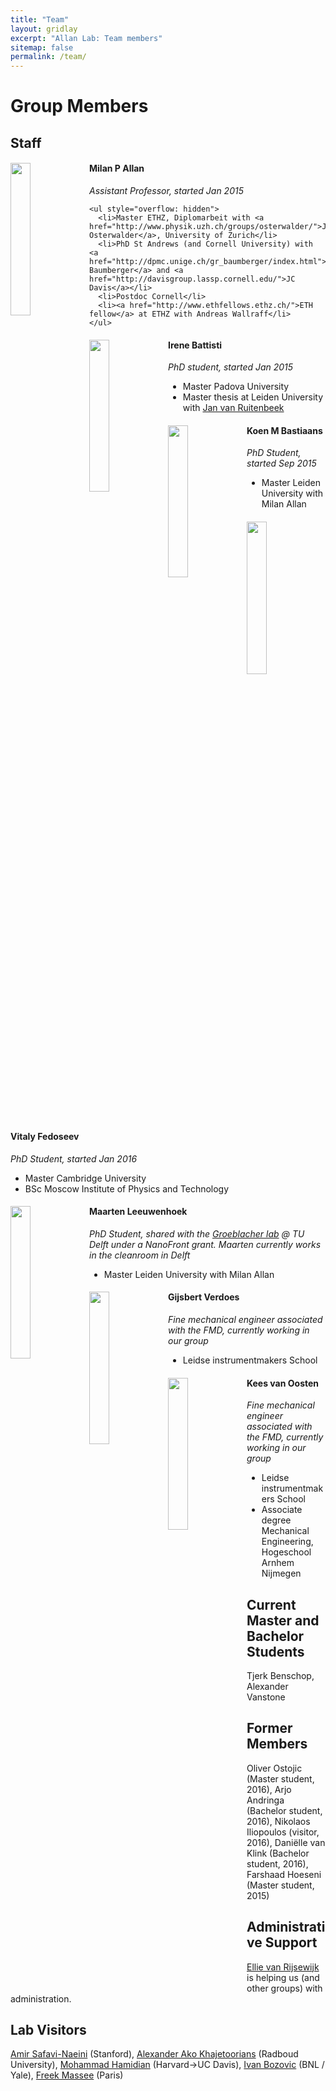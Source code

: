 ```yaml
---
title: "Team"
layout: gridlay
excerpt: "Allan Lab: Team members"
sitemap: false
permalink: /team/
---
```


<h1>Group Members</h1>

<h2>Staff</h2>
<div class="row">
  <div class="col-sm-6 clearfix">
	<img src="{{ site.url }}{{ site.baseurl }}/images/teampic/Milan.png" class="img-responsive" width="25%" style="float: left" />
	<h4>Milan P Allan</h4>
    <p><em>Assistant Professor, started Jan 2015</em></p>
    
	<ul style="overflow: hidden">
	  <li>Master ETHZ, Diplomarbeit with <a href="http://www.physik.uzh.ch/groups/osterwalder/">J Osterwalder</a>, University of Zurich</li>
	  <li>PhD St Andrews (and Cornell University) with <a href="http://dpmc.unige.ch/gr_baumberger/index.html">Felix Baumberger</a> and <a href="http://davisgroup.lassp.cornell.edu/">JC Davis</a></li>
	  <li>Postdoc Cornell</li>
	  <li><a href="http://www.ethfellows.ethz.ch/">ETH fellow</a> at ETHZ with Andreas Wallraff</li>
	</ul>
  </div>

  <div class="col-sm-6 clearfix">
	<img src="{{ site.url }}{{ site.baseurl }}/images/teampic/irene.jpg" class="img-responsive" width="25%" style="float: left" />
		<h4>Irene Battisti</h4>
<p><em>PhD student, started Jan 2015</em></p>
	<ul style="overflow: hidden">
	  <li>Master Padova University</li>
	  <li>Master thesis at Leiden University with <a href="https://www.physics.leidenuniv.nl/vanruitenbeek">Jan van Ruitenbeek</a></li>
	</ul>
  </div>
</div>

<div class="row">
  <div class="col-sm-6 clearfix">
	<img src="{{ site.url }}{{ site.baseurl }}/images/teampic/Koen.jpg" class="img-responsive" width="25%" style="float: left" />
		<h4>Koen M Bastiaans</h4>
    <p><em>PhD Student, started Sep 2015</em></p>
	<ul style="overflow: hidden">
	  <li>Master Leiden University with Milan Allan</li>
	</ul>
  </div>

  <div class="col-sm-6 clearfix">
	<img src="{{ site.url }}{{ site.baseurl }}/images/teampic/Vitaly.JPG" class="img-responsive" width="25%" style="float: left" />
		<h4>Vitaly Fedoseev</h4>
<p><em>PhD Student, started Jan 2016</em></p>
	<ul style="overflow: hidden">
	  <li>Master Cambridge University</li>
	  <li>BSc Moscow Institute of Physics and Technology</li>
	</ul>
  </div>
</div>

<div class="row">
  <div class="col-sm-6 clearfix">
	<img src="{{ site.url }}{{ site.baseurl }}/images/teampic/Maarten.png" class="img-responsive" width="25%" style="float: left" />
		<h4>Maarten Leeuwenhoek</h4>
<p><em>PhD Student, shared with the <a href="http://www.groeblacherlab.tudelft.nl">Groeblacher lab</a> @ TU Delft under a NanoFront grant. Maarten currently works in the cleanroom in Delft</em></p>
	<ul style="overflow: hidden">
	  <li>Master Leiden University with Milan Allan</li>
	</ul>
  </div>

  <div class="col-sm-6 clearfix">
	<img src="{{ site.url }}{{ site.baseurl }}/images/teampic/verdoes.jpg" class="img-responsive" width="25%" style="float: left" />
		<h4>Gijsbert Verdoes</h4>
<p><em>Fine mechanical engineer associated with the FMD, currently working in our group</em></p>
	<ul style="overflow: hidden">
	  <li>Leidse instrumentmakers School</li>
	</ul>
  </div>
</div>

<div class="row">
  <div class="col-sm-6 clearfix">
	<img src="{{ site.url }}{{ site.baseurl }}/images/teampic/Kees.jpg" class="img-responsive" width="25%" style="float: left" />
		<h4>Kees van Oosten</h4>
<p><em>Fine mechanical engineer associated with the FMD, currently working in our group</em></p>
	<ul style="overflow: hidden">
	  <li>Leidse instrumentmakers School</li>
	  <li>Associate degree Mechanical Engineering, Hogeschool Arnhem Nijmegen</li>
	</ul>
  </div>
</div>

<h2>Current Master and Bachelor Students</h2>
<p>Tjerk Benschop, Alexander Vanstone</p>

<h2>Former Members</h2>
<p>Oliver Ostojic (Master student, 2016), Arjo Andringa (Bachelor student, 2016), Nikolaos Iliopoulos (visitor, 2016), Daniëlle van Klink (Bachelor student, 2016), Farshaad Hoeseni (Master student, 2015)</p>

<h2>Administrative Support</h2>
<p><a href="mailto:Rijsewijk@Physics.LeidenUniv.nl">Ellie van Rijsewijk</a> is helping us (and other groups) with administration.</p>

<h2>Lab Visitors</h2>
<p><a href="http://stanford.edu/~safavi/">Amir Safavi-Naeini</a> (Stanford), <a href="http://www.ru.nl/spm">Alexander Ako Khajetoorians</a> (Radboud University), <a href="www.mhamidian.com">Mohammad Hamidian</a> (Harvard->UC Davis), <a href="https://www.bnl.gov/cmpmsd/mbe/default.asp">Ivan Bozovic</a> (BNL / Yale), <a href="www.fmassee.nl">Freek Massee</a> (Paris)</p>
